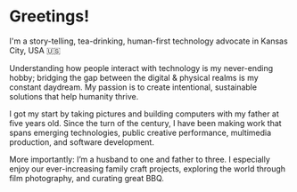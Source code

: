 # Greetings!

I'm a story-telling, tea-drinking, human-first technology advocate in Kansas City, USA 🇺🇸

Understanding how people interact with technology is my never-ending hobby; bridging the gap between the digital & physical realms is my constant daydream. My passion is to create intentional, sustainable solutions that help humanity thrive.

I got my start by taking pictures and building computers with my father at five years old. Since the turn of the century, I have been making work that spans emerging technologies, public creative performance, multimedia production, and software development.

More importantly: I’m a husband to one and father to three. I especially enjoy our ever-increasing family craft projects, exploring the world through film photography, and curating great BBQ.
